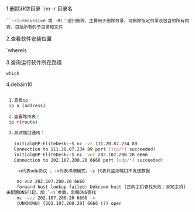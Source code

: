 1.删除非空目录 `rm -r 目录名

	``-r(–recursive 或 -R)：递归删除，主要用于删除目录，可删除指定目录及包含的所有内容，包括所有的子目录和文件
	
2.查看软件安装位置 

`whereis

3.查询运行软件所在路径

`which`


4.debain10

```bash

 1.查看ip
 ip a (address)
 
 2.查看路由表：
 ip r(route)
 
 3.测试端口通讯：
 
   initial@HP-EliteDesk:~$ nc -vz 111.20.87.234 89
   Connection to 111.20.87.234 89 port [tcp/*] succeeded!
   initial@HP-EliteDesk:~$ nc -vuz 202.107.200.20 6666
   Connection to 202.107.200.20 6666 port [udp/*] succeeded!

	-u代表udp协议 ，-v代表详细模式，-z 代表只监测端口不发送数据
	
	nc vuz 202.107.200.20 6666
	forward host lookup failed: Unknown host (正向主机查找失败：未知主机)
未配置DNS引起，加 `-n`参数，忽略DNS查找
	nc -vuz 202.107.200.20 6666 -n
	(UNKNOWN) [202.107.200.20] 6666 (?) open

```


